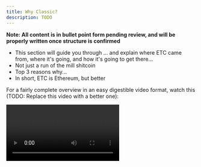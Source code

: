 ```yaml
---
title: Why Classic?
description: TODO
---
```


**Note: All content is in bullet point form pending review, and will be properly written once structure is confirmed**

- This section will guide you through ... and explain where ETC came from, where it's going, and how it's going to get there...
- Not just a run of the mill shitcoin
- Top 3 reasons why...
- In short, ETC is Ethereum, but better

For a fairly complete overview in an easy digestible video format, watch this (TODO: Replace this video with a better one):

<Video name="Hi" youtube="5_WGgiumARc" />

Or, continue reading the next section for a guided tour of what makes ETC a classic...
